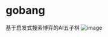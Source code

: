 # gobang
基于启发式搜索博弈的AI五子棋
![image](https://user-images.githubusercontent.com/56839224/170897761-243867a2-ed57-4ba8-8150-fbafed6d78a6.png)
